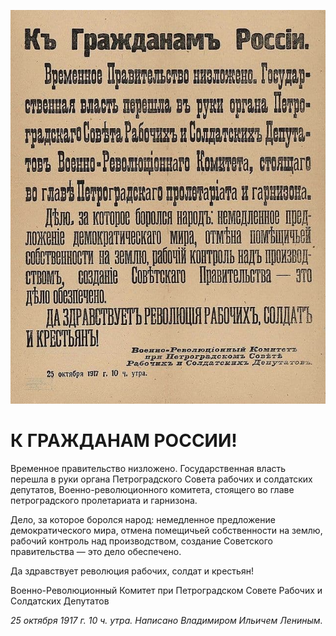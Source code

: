 
![](./img/old/grazhdanamRossii.jpg)


# К ГРАЖДАНАМ РОССИИ!


Временное правительство низложено.
Государственная власть перешла в руки органа Петроградского Совета
рабочих и солдатских депутатов, Военно-революционного комитета, стоящего
во главе петроградского пролетариата и гарнизона.



Дело, за
которое боролся народ: немедленное предложение демократического мира,
отмена помещичьей собственности на землю, рабочий контроль над
производством, создание Советского правительства — это дело обеспечено.



Да здравствует революция рабочих, солдат и крестьян!



Военно-Революционный Комитет при Петроградском Совете Рабочих и Солдатских Депутатов





*25 октября 1917 г. 10 ч. утра. Написано Владимиром Ильичем Лениным.*
